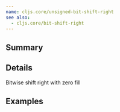 ```yaml
---
name: cljs.core/unsigned-bit-shift-right
see also:
  - cljs.core/bit-shift-right
---
```


## Summary

## Details

Bitwise shift right with zero fill

## Examples
